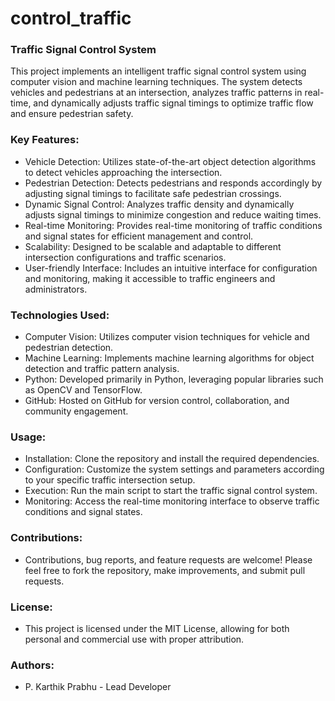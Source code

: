 # control_traffic
### Traffic Signal Control System

This project implements an intelligent traffic signal control system using computer vision and machine learning techniques. The system detects vehicles and pedestrians at an intersection, analyzes traffic patterns in real-time, and dynamically adjusts traffic signal timings to optimize traffic flow and ensure pedestrian safety.

### Key Features:
  - Vehicle Detection: Utilizes state-of-the-art object detection algorithms to detect vehicles approaching the intersection.
  - Pedestrian Detection: Detects pedestrians and responds accordingly by adjusting signal timings to facilitate safe pedestrian crossings.
  - Dynamic Signal Control: Analyzes traffic density and dynamically adjusts signal timings to minimize congestion and reduce waiting times.
  - Real-time Monitoring: Provides real-time monitoring of traffic conditions and signal states for efficient management and control.
  - Scalability: Designed to be scalable and adaptable to different intersection configurations and traffic scenarios.
  - User-friendly Interface: Includes an intuitive interface for configuration and monitoring, making it accessible to traffic engineers and administrators.
  
### Technologies Used:
  - Computer Vision: Utilizes computer vision techniques for vehicle and pedestrian detection.
  - Machine Learning: Implements machine learning algorithms for object detection and traffic pattern analysis.
  - Python: Developed primarily in Python, leveraging popular libraries such as OpenCV and TensorFlow.
  - GitHub: Hosted on GitHub for version control, collaboration, and community engagement.
  
### Usage:
  - Installation: Clone the repository and install the required dependencies.
  - Configuration: Customize the system settings and parameters according to your specific traffic intersection setup.
  - Execution: Run the main script to start the traffic signal control system.
  - Monitoring: Access the real-time monitoring interface to observe traffic conditions and signal states.
  
### Contributions:
  - Contributions, bug reports, and feature requests are welcome! Please feel free to fork the repository, make improvements, and submit pull requests.

### License:
  - This project is licensed under the MIT License, allowing for both personal and commercial use with proper attribution.

### Authors:
 - P. Karthik Prabhu - Lead Developer
